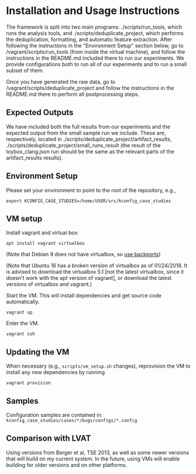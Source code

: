 # Installation and Usage Instructions

The framework is split into two main programs: ./scripts/run_tools, which runs the analysis tools, and ./scripts/deduplicate_project, which performs the deduplication, formatting, and automatic feature extraction. After following the instructions in the "Environment Setup" section below, go to /vagrant/scripts/run_tools (from inside the virtual machine), and follow the instructions in the README.md included there to run our experiments. We provide configurations both to run all of our experiments and to run a small subset of them.

Once you have generated the raw data, go to /vagrant/scripts/deduplicate_project and follow the instructions in the README.md there to perform all postprocessing steps.

## Expected Outputs

We have included both the full results from our experiments and the expected output from the small sample run we include. These are, respectively, located in ./scripts/deduplicate_project/artifact_results, ./scripts/deduplicate_project/small_runs_result (the result of the toybox_clang.json run should be the same as the relevant parts of the artifact_results results). 

## Environment Setup

Please set your environment to point to the root of the repository, e.g.,

    export KCONFIG_CASE_STUDIES=/home/USER/src/kconfig_case_studies

## VM setup

Install vagrant and virtual box:

    apt install vagrant virtualbox
    
(Note that Debian 9 does not have virtualbox, so [use backports](https://wiki.debian.org/VirtualBox#Debian_9_.22Stretch.22]))

(Note that Ubuntu 16 has a broken version of virtualbox as of
01/24/2018.  It is advised to download the virtualbox 5.1
[not the latest virtualbox, since it doesn't work with the apt version of vagrant],
or download the latest versions of virtualbox and vagrant.)

Start the VM.  This will install dependencies and get source code
automatically.

    vagrant up
    
Enter the VM.

    vagrant ssh

## Updating the VM

When necessary (e.g., `scripts/vm_setup.sh` changes), reprovision the
VM to install any new dependencies by running

    vagrant provision

## Samples

Configuration samples are contained in: `kconfig_case_studies/cases/*/bugs/configs/*.config`

## Comparison with LVAT

Using versions from Berger et al, TSE 2013, as well as some newer
versions that will build on my current system.  In the future, using
VMs will enable building for older versions and on other platforms.
